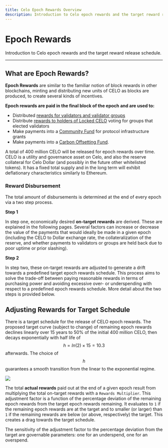 ```yaml
---
title: Celo Epoch Rewards Overview
description: Introduction to Celo epoch rewards and the target reward release schedule.
---
```


# Epoch Rewards

Introduction to Celo epoch rewards and the target reward release schedule.

---

## What are Epoch Rewards?

**Epoch Rewards** are similar to the familiar notion of block rewards in other blockchains, minting and distributing new units of CELO as blocks are produced, to create several kinds of incentives.

**Epoch rewards are paid in the final block of the epoch and are used to:**

- Distributed [rewards for validators and validator groups](/what-is-celo/about-celo-l1/protocol/pos/epoch-rewards-validator)
- Distribute [rewards to holders of Locked CELO](/what-is-celo/about-celo-l1/protocol/pos/epoch-rewards-locked-gold) voting for groups that elected validators
- Make payments into a [Community Fund](/what-is-celo/about-celo-l1/protocol/pos/epoch-rewards-community-fund) for protocol infrastructure grants
- Make payments into a [Carbon Offsetting Fund](/what-is-celo/about-celo-l1/protocol/pos/epoch-rewards-carbon-offsetting-fund).

A total of 400 million CELO will be released for epoch rewards over time. CELO is a utility and governance asset on Celo, and also the reserve collateral for Celo Dollar (and possibly in the future other whitelisted tokens). It has a fixed total supply and in the long term will exhibit deflationary characteristics similarly to Ethereum.

### Reward Disbursement

The total amount of disbursements is determined at the end of every epoch via a two step process.

**Step 1**

In step one, economically desired **on-target rewards** are derived. These are explained in the following pages. Several factors can increase or decrease the value of the payments that would ideally be made in a given epoch (including the CELO to Dollar exchange rate, the collateralization of the reserve, and whether payments to validators or groups are held back due to poor uptime or prior slashing).

**Step 2**

In step two, these on-target rewards are adjusted to generate a drift towards a predefined target epoch rewards schedule. This process aims to solve the trade-off between paying reasonable rewards in terms of purchasing power and avoiding excessive over- or underspending with respect to a predefined epoch rewards schedule. More detail about the two steps is provided below.

## Adjusting Rewards for Target Schedule

There is a target schedule for the release of CELO epoch rewards. The proposed target curve \(subject to change\) of remaining epoch rewards declines linearly over 15 years to 50% of the initial 400 million CELO, then decays exponentially with half life of $$h = ln(2)\times15 =10.3$$ afterwards. The choice of $$h$$ guarantees a smooth transition from the linear to the exponential regime.

![](https://storage.googleapis.com/celo-website/docs/epoch-rewards-schedule.png)

The total **actual rewards** paid out at the end of a given epoch result from multiplying the total on-target rewards with a `Rewards Multiplier`. This adjustment factor is a function of the percentage deviation of the remaining epoch rewards from the target epoch rewards remaining. It evaluates to `1` if the remaining epoch rewards are at the target and to smaller \(or larger\) than `1` if the remaining rewards are below \(or above, respectively\) the target. This creates a drag towards the target schedule.

The sensitivity of the adjustment factor to the percentage deviation from the target are governable parameters: one for an underspend, one for an overspend.
